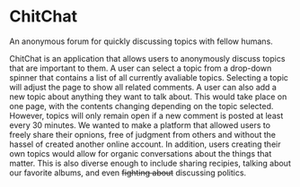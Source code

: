 # ChitChat
An anonymous forum for quickly discussing topics with fellow humans.

ChitChat is an application that allows users to anonymously discuss topics that are important to them. A user can select a topic from a drop-down spinner that contains a list of all currently avaliable topics. Selecting a topic will adjust the page to show all related comments. A user can also add a new topic about anything they want to talk about. This would take place on one page, with the contents changing depending on the topic selected. However, topics will only remain open if a new comment is posted at least every 30 minutes. We wanted to make a platform that allowed users to freely share their opnions, free of judgment from others and without the hassel of created another online account. In addition, users creating their own topics would allow for organic conversations about the things that matter. This is also diverse enough to include sharing recipies, talking about our favorite albums, and even ~~fighting about~~ discussing politics. 
